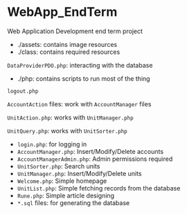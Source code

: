 # WebApp_EndTerm
Web Application Development end term project

* ./assets: contains image resources
* ./class: contains required resources

`DataProviderPDO.php`: interacting with the database

* ./php: contains scripts to run most of the thing

`logout.php`

`AccountAction` files: work with `AccountManager` files

`UnitAction.php`: works with `UnitManager.php`

`UnitQuery.php`: works with `UnitSorter.php`


* `login.php`: for logging in
* `AccountManager.php`: Insert/Modify/Delete accounts
* `AccountManagerAdmin.php`: Admin permissions required
* `UnitSorter.php`: Search units
* `UnitManager.php`: Insert/Modify/Delete units
* `Welcome.php`: Simple homepage
* `UnitList.php`: Simple fetching records from the database
* `Rune.php`: Simple article designing
* `*.sql` files: for generating the database
